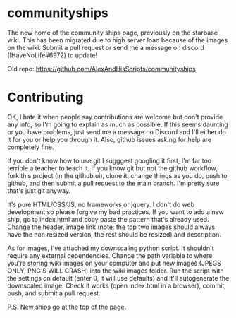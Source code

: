 # communityships
The new home of the community ships page, previously on the starbase wiki. This has been migrated due to high server load because of the images on the wiki. Submit a pull request or send me a message on discord (IHaveNoLife#6972) to update!

Old repo: https://github.com/AlexAndHisScripts/communityships

# Contributing

OK, I hate it when people say contributions are welcome but don't provide any info, so I'm going to explain as much as possible. If this seems daunting or you have problems, just send me a message on Discord and I'll either do it for you or help you through it. Also, github issues asking for help are completely fine.

If you don't know how to use git I sugggest googling it first, I'm far too terrible a teacher to teach it. If you know git but not the github workflow, fork this project (in the github ui), clone it, change things as you do, push to github, and then submit a pull request to the main branch. I'm pretty sure that's just git anyway.

It's pure HTML/CSS/JS, no frameworks or jquery. I don't do web development so please forgive my bad practices. If you want to add a new ship, go to index.html and copy paste the pattern that's already used. Change the header, image link (note: the top two images should always have the non resized version, the rest should be resized) and description. 

As for images, I've attached my downscaling python script. It shouldn't require any external dependencies. Change the path variable to where you're storing wiki images on your computer and put new images (JPEGS ONLY, PNG'S WILL CRASH) into the wiki images folder. Run the script with the settings on default (enter 0, it will use defaults) and it'll autogenerate the downscaled image. Check it works (open index.html in a browser), commit, push, and submit a pull request.

P.S. New ships go at the top of the page.
